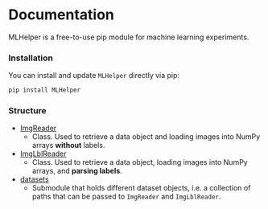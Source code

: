 # Documentation

MLHelper is a free-to-use pip module for machine learning experiments. 

### Installation

You can install and update `MLHelper` directly via pip:

```bash
pip install MLHelper
```

### Structure

* [ImgReader](imgreader.md)
    * Class. Used to retrieve a data object and loading images into NumPy arrays **without** labels.
* [ImgLblReader](imglblreader.md)
    * Class. Used to retrieve a data object, loading images into NumPy arrays, and **parsing labels**.
* [datasets](datasets)
    * Submodule that holds different dataset objects, i.e. a collection of paths that can be passed to `ImgReader` and `ImgLblReader`.

